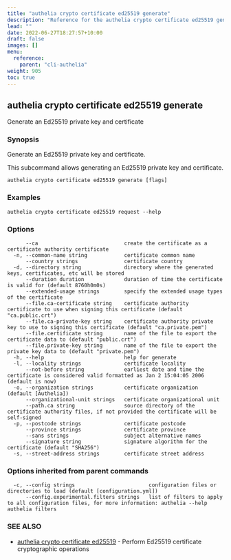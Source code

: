 ```yaml
---
title: "authelia crypto certificate ed25519 generate"
description: "Reference for the authelia crypto certificate ed25519 generate command."
lead: ""
date: 2022-06-27T18:27:57+10:00
draft: false
images: []
menu:
  reference:
    parent: "cli-authelia"
weight: 905
toc: true
---
```


## authelia crypto certificate ed25519 generate

Generate an Ed25519 private key and certificate

### Synopsis

Generate an Ed25519 private key and certificate.

This subcommand allows generating an Ed25519 private key and certificate.

```
authelia crypto certificate ed25519 generate [flags]
```

### Examples

```
authelia crypto certificate ed25519 request --help
```

### Options

```
      --ca                            create the certificate as a certificate authority certificate
  -n, --common-name string            certificate common name
      --country strings               certificate country
  -d, --directory string              directory where the generated keys, certificates, etc will be stored
      --duration duration             duration of time the certificate is valid for (default 8760h0m0s)
      --extended-usage strings        specify the extended usage types of the certificate
      --file.ca-certificate string    certificate authority certificate to use when signing this certificate (default "ca.public.crt")
      --file.ca-private-key string    certificate authority private key to use to signing this certificate (default "ca.private.pem")
      --file.certificate string       name of the file to export the certificate data to (default "public.crt")
      --file.private-key string       name of the file to export the private key data to (default "private.pem")
  -h, --help                          help for generate
  -l, --locality strings              certificate locality
      --not-before string             earliest date and time the certificate is considered valid formatted as Jan 2 15:04:05 2006 (default is now)
  -o, --organization strings          certificate organization (default [Authelia])
      --organizational-unit strings   certificate organizational unit
      --path.ca string                source directory of the certificate authority files, if not provided the certificate will be self-signed
  -p, --postcode strings              certificate postcode
      --province strings              certificate province
      --sans strings                  subject alternative names
      --signature string              signature algorithm for the certificate (default "SHA256")
  -s, --street-address strings        certificate street address
```

### Options inherited from parent commands

```
  -c, --config strings                        configuration files or directories to load (default [configuration.yml])
      --config.experimental.filters strings   list of filters to apply to all configuration files, for more information: authelia --help authelia filters
```

### SEE ALSO

* [authelia crypto certificate ed25519](authelia_crypto_certificate_ed25519.md)	 - Perform Ed25519 certificate cryptographic operations

